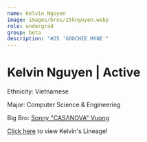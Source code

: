 ```yaml
---
name: Kelvin Nguyen
image: images/bros/25knguyen.webp
role: undergrad
group: beta
description: "#25 'GOOCHIE MΛNE'"
---
```


# Kelvin Nguyen | Active
Ethnicity: Vietnamese

Major: Computer Science & Engineering

Big Bro: [Sonny "CASΛNOVA" Vuong](13svuong)

[Click here](/ujis/1echan/) to view Kelvin's Lineage!
